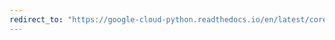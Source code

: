 ```yaml
---
redirect_to: "https://google-cloud-python.readthedocs.io/en/latest/core/operations_client.html"
---
```


